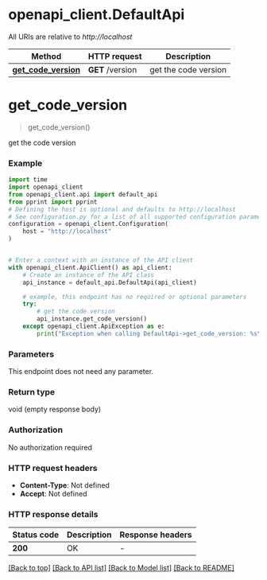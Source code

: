 # openapi_client.DefaultApi

All URIs are relative to *http://localhost*

Method | HTTP request | Description
------------- | ------------- | -------------
[**get_code_version**](DefaultApi.md#get_code_version) | **GET** /version | get the code version


# **get_code_version**
> get_code_version()

get the code version

### Example


```python
import time
import openapi_client
from openapi_client.api import default_api
from pprint import pprint
# Defining the host is optional and defaults to http://localhost
# See configuration.py for a list of all supported configuration parameters.
configuration = openapi_client.Configuration(
    host = "http://localhost"
)


# Enter a context with an instance of the API client
with openapi_client.ApiClient() as api_client:
    # Create an instance of the API class
    api_instance = default_api.DefaultApi(api_client)

    # example, this endpoint has no required or optional parameters
    try:
        # get the code version
        api_instance.get_code_version()
    except openapi_client.ApiException as e:
        print("Exception when calling DefaultApi->get_code_version: %s\n" % e)
```


### Parameters
This endpoint does not need any parameter.

### Return type

void (empty response body)

### Authorization

No authorization required

### HTTP request headers

 - **Content-Type**: Not defined
 - **Accept**: Not defined


### HTTP response details

| Status code | Description | Response headers |
|-------------|-------------|------------------|
**200** | OK |  -  |

[[Back to top]](#) [[Back to API list]](../README.md#documentation-for-api-endpoints) [[Back to Model list]](../README.md#documentation-for-models) [[Back to README]](../README.md)


